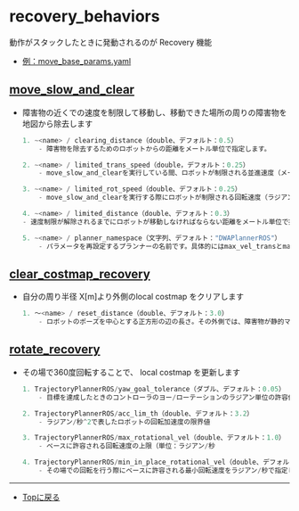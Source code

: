 # recovery_behaviors
動作がスタックしたときに発動されるのが Recovery 機能
- [例：move_base_params.yaml](sobit_navigation/param/sobit_turtlebot/move_base_params.yaml)

## [move_slow_and_clear](http://wiki.ros.org/move_slow_and_clear)
- 障害物の近くでの速度を制限して移動し、移動できた場所の周りの障害物を地図から除去します
    ```cpp
    1. ~<name> / clearing_distance（double、デフォルト：0.5）
        - 障害物を除去するためのロボットからの距離をメートル単位で指定します。

    2. ~<name> / limited_trans_speed（double，デフォルト：0.25）
        - move_slow_and_clearを実行している間、ロボットが制限される並進速度（メートル／秒）。

    3. ~<name> / limited_rot_speed（double、デフォルト：0.25）
        - move_slow_and_clearを実行する際にロボットが制限される回転速度（ラジアン/秒）を指定する。

    4. ~<name> / limited_distance（double、デフォルト：0.3）
    - 速度制限が解除されるまでにロボットが移動しなければならない距離をメートル単位で指定します。

    5. ~<name> / planner_namespace（文字列、デフォルト："DWAPlannerROS"）
        - パラメータを再設定するプランナーの名前です。具体的にはmax_vel_transとmax_vel_thetaのパラメータはこの名前空間内で再設定される。
    ```
## [clear_costmap_recovery](http://wiki.ros.org/clear_costmap_recovery) 
- 自分の周り半径 X[m]より外側のlocal costmap をクリアします
    ```cpp
    1. 〜<name> / reset_distance（double、デフォルト：3.0）
        - ロボットのポーズを中心とする正方形の辺の長さ。その外側では、障害物が静的マップに戻されたときにコストマップから削除されます。 
    ```

## [rotate_recovery](http://wiki.ros.org/rotate_recovery)
- その場で360度回転することで、 local costmap を更新します
    ```cpp
    1. TrajectoryPlannerROS/yaw_goal_tolerance（ダブル、デフォルト：0.05）
        - 目標を達成したときのコントローラのヨー/ローテーションのラジアン単位の許容値

    2. TrajectoryPlannerROS/acc_lim_th（double、デフォルト：3.2）
        - ラジアン/秒^2で表したロボットの回転加速度の限界値

    3. TrajectoryPlannerROS/max_rotational_vel（double、デフォルト：1.0）
        - ベースに許容される回転速度の上限（単位：ラジアン/秒

    4. TrajectoryPlannerROS/min_in_place_rotational_vel（double、デフォルト：0.4）
        - その場での回転を行う際にベースに許容される最小回転速度をラジアン/秒で指定します。
    ```

---

- [Topに戻る](https://gitlab.com/TeamSOBITS/sobit_navigation_stack#sobit-navigation-stack)